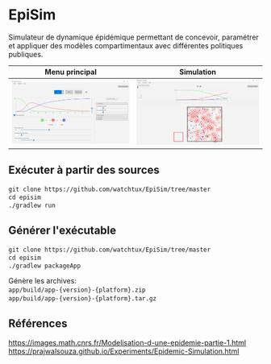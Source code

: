 # EpiSim

Simulateur de dynamique épidémique permettant de concevoir, paramétrer et appliquer des modèles compartimentaux avec différentes politiques publiques.

| Menu principal | Simulation |
|:-------------------------:|:-------------------------:|
|![Menu principal](docs/images/home.png)|![Simulation](docs/images/simulation.png)|

## Exécuter à partir des sources
```
git clone https://github.com/watchtux/EpiSim/tree/master
cd episim
./gradlew run
```

## Générer l'exécutable
```
git clone https://github.com/watchtux/EpiSim/tree/master
cd episim
./gradlew packageApp
```
Génère les archives: \
`app/build/app-{version}-{platform}.zip` \
`app/build/app-{version}-{platform}.tar.gz`

## Références

https://images.math.cnrs.fr/Modelisation-d-une-epidemie-partie-1.html \
https://prajwalsouza.github.io/Experiments/Epidemic-Simulation.html
